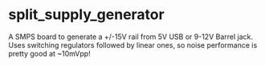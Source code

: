# split_supply_generator
A SMPS board to generate a +/-15V rail from 5V USB or 9-12V Barrel jack.  Uses switching regulators followed by linear ones, so noise performance is pretty good at ~10mVpp!
